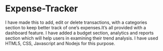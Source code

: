 # Expense-Tracker 
I have made this to add, edit or delete transactions, with a categories section to keep better track of one’s expenses.It’s all
provided with a dashboard feature. I have added a budget section, analytics and reports section which will help users in examining their trend analysis. I have used HTML5, CSS, Javascript and Nodejs for this purpose.
